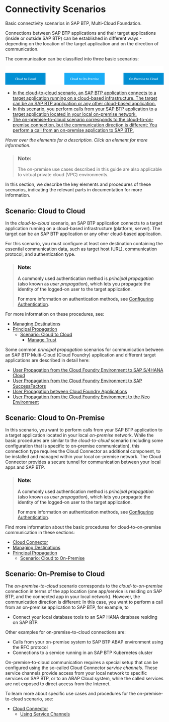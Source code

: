 <!-- loio1e4b878a6a1942d8967442205e02f955 -->

# Connectivity Scenarios

Basic connectivity scenarios in SAP BTP, Multi-Cloud Foundation.

Connections between SAP BTP applications and their target applications \(inside or outside SAP BTP\) can be established in different ways - depending on the location of the target application and on the direction of communication.

The communication can be classified into three basic scenarios:

![](images/Imagemap_CS_Scenarios_883f6f8.png)

-   [In the cloud-to-cloud scenario, an SAP BTP application connects to a target application running on a cloud-based infrastructure. The target can be an SAP BTP application or any other cloud-based application.](connectivity-scenarios-1e4b878.md#loio1e4b878a6a1942d8967442205e02f955__c2c)
-   [In this scenario, you perform calls from your SAP BTP application to a target application located in your local on-premise network.](connectivity-scenarios-1e4b878.md#loio1e4b878a6a1942d8967442205e02f955__c2op)
-   [The on-premise-to-cloud scenario corresponds to the cloud-to-on-premise connection, but the communication direction is different: You perform a call from an on-premise application to SAP BTP.](connectivity-scenarios-1e4b878.md#loio1e4b878a6a1942d8967442205e02f955__op2c)

*Hover over the elements for a description. Click an element for more information.*

> ### Note:  
> The on-premise use cases described in this guide are also applicable to virtual private cloud \(VPC\) environments.

In this section, we describe the key elements and procedures of these scenarios, indicating the relevant parts in documentation for more information.



<a name="loio1e4b878a6a1942d8967442205e02f955__c2c"/>

## Scenario: Cloud to Cloud

In the *cloud-to-cloud* scenario, an SAP BTP application connects to a target application running on a cloud-based infrastructure \(platform, server\). The target can be an SAP BTP application or any other cloud-based application.

For this scenario, you must configure at least one destination containing the essential communication data, such as target host \(URL\), communication protocol, and authentication type.

> ### Note:  
> A commonly used authentication method is *principal propagation* \(also known as *user propagation*\), which lets you propagate the identity of the logged-on user to the target application.
> 
> For more information on authentication methods, see [Configuring Authentication](http-destinations-42a0e6b.md#loio42a0e6b966924f2e902090bdf435e1b2__config).

For more information on these procedures, see:

-   [Managing Destinations](managing-destinations-84e45e0.md)
-   [Principal Propagation](principal-propagation-e2cbb48.md)
    -   [Scenario: Cloud to Cloud](scenario-cloud-to-cloud-65b11d4.md)
        -   [Manage Trust](manage-trust-82dbeca.md)





Some common *principal propagation* scenarios for communication between an SAP BTP Multi-Cloud \(Cloud Foundry\) application and different target applications are described in detail here:

-   [User Propagation from the Cloud Foundry Environment to SAP S/4HANA Cloud](user-propagation-from-the-cloud-foundry-environment-to-sap-s-4hana-cloud-9af03a0.md)
-   [User Propagation from the Cloud Foundry Environment to SAP SuccessFactors](user-propagation-from-the-cloud-foundry-environment-to-sap-successfactors-67a3b83.md)
-   [User Propagation between Cloud Foundry Applications](user-propagation-between-cloud-foundry-applications-8ebf60c.md)
-   [User Propagation from the Cloud Foundry Environment to the Neo Environment](user-propagation-from-the-cloud-foundry-environment-to-the-neo-environment-95dde76.md)



<a name="loio1e4b878a6a1942d8967442205e02f955__c2op"/>

## Scenario: Cloud to On-Premise

In this scenario, you want to perform calls from your SAP BTP application to a target application located in your local *on-premise* network. While the basic procedures are similar to the *cloud-to-cloud* scenario \(including some configuration that is specific to on-premise communication\), this connection type requires the Cloud Connector as additional component, to be installed and managed within your local on-premise network. The Cloud Connector provides a secure tunnel for communication between your local apps and SAP BTP.

> ### Note:  
> A commonly used authentication method is *principal propagation* \(also known as *user propagation*\), which lets you propagate the identity of the logged-on user to the target application.
> 
> For more information on authentication methods, see [Configuring Authentication](http-destinations-42a0e6b.md#loio42a0e6b966924f2e902090bdf435e1b2__config).

Find more information about the basic procedures for cloud-to-on-premise communication in these sections:

-   [Cloud Connector](cloud-connector-e6c7616.md)
-   [Managing Destinations](managing-destinations-84e45e0.md)
-   [Principal Propagation](principal-propagation-e2cbb48.md)
    -   [Scenario: Cloud to On-Premise](scenario-cloud-to-on-premise-70b8ef3.md)




<a name="loio1e4b878a6a1942d8967442205e02f955__op2c"/>

## Scenario: On-Premise to Cloud

The *on-premise-to-cloud* scenario corresponds to the *cloud-to-on-premise* connection in terms of the app location \(one app/service is residing on SAP BTP, and the connected app in your local network\). However, the communication direction is different: In this case, you want to perform a call from an on-premise application to SAP BTP, for example, to

-   Connect your local database tools to an SAP HANA database residing on SAP BTP.

Other examples for on-premise-to-cloud connections are:

-   Calls from your on-premise system to SAP BTP ABAP environment using the RFC protocol
-   Connections to a service running in an SAP BTP Kubernetes cluster

On-premise-to-cloud communication requires a special setup that can be configured using the so-called Cloud Connector *service channels*. These service channels provide access from your local network to specific services on SAP BTP, or to an ABAP Cloud system, while the called services are not exposed to direct access from the Internet.

To learn more about specific use cases and procedures for the on-premise-to-cloud scenario, see:

-   [Cloud Connector](cloud-connector-e6c7616.md)
    -   [Using Service Channels](using-service-channels-16f6342.md)




